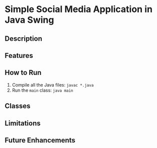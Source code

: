 # Simple Social Media Application in Java Swing

## Description

## Features


## How to Run

1. Compile all the Java files: `javac *.java`
2. Run the `main` class: `java main`


## Classes


## Limitations



## Future Enhancements

